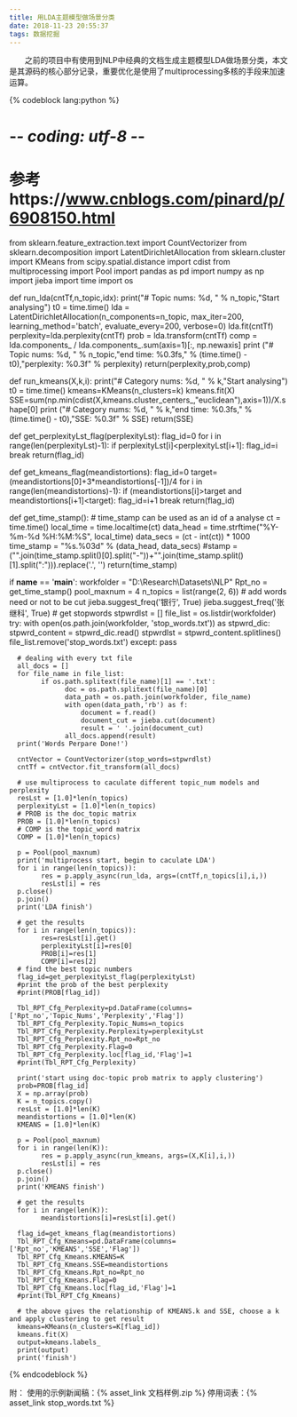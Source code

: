```yaml
---
title: 用LDA主题模型做场景分类
date: 2018-11-23 20:55:37
tags: 数据挖掘
---
```


&emsp;&emsp;之前的项目中有使用到NLP中经典的文档生成主题模型LDA做场景分类，本文是其源码的核心部分记录，重要优化是使用了multiprocessing多核的手段来加速运算。

<!--more-->

{% codeblock lang:python %}
# -*- coding: utf-8 -*-
# 参考https://www.cnblogs.com/pinard/p/6908150.html     
from sklearn.feature_extraction.text import CountVectorizer 
from sklearn.decomposition import LatentDirichletAllocation
from sklearn.cluster import KMeans
from scipy.spatial.distance import cdist
from multiprocessing import Pool
import pandas as pd
import numpy as np
import jieba
import time
import os

def run_lda(cntTf,n_topic,idx):
      print("# Topic nums: %d, " % n_topic,"Start analysing")
      t0 = time.time()
      lda = LatentDirichletAllocation(n_components=n_topic,
                                      max_iter=200,
                                      learning_method='batch',
                                      evaluate_every=200,
                                      verbose=0)
      lda.fit(cntTf)
      perplexity=lda.perplexity(cntTf)
      prob = lda.transform(cntTf)
      comp = lda.components_ / lda.components_.sum(axis=1)[:, np.newaxis]
      print ("# Topic nums: %d, " % n_topic,"end time: %0.3fs," % (time.time() - t0),"perplexity: %0.3f" % perplexity)
      return(perplexity,prob,comp)

def run_kmeans(X,k,i):
      print("# Category nums: %d, " % k,"Start analysing")
      t0 = time.time()
      kmeans=KMeans(n_clusters=k)
      kmeans.fit(X)
      SSE=sum(np.min(cdist(X,kmeans.cluster_centers_,"euclidean"),axis=1))/X.shape[0]
      print ("# Category nums: %d, " % k,"end time: %0.3fs," % (time.time() - t0),"SSE: %0.3f" % SSE)
      return(SSE)
      
def get_perplexityLst_flag(perplexityLst):
      flag_id=0
      for i in range(len(perplexityLst)-1):
            if perplexityLst[i]<perplexityLst[i+1]:
                  flag_id=i
                  break
      return(flag_id) 

def get_kmeans_flag(meandistortions):
      flag_id=0
      target=(meandistortions[0]+3*meandistortions[-1])/4
      for i in range(len(meandistortions)-1):
            if (meandistortions[i]>target and meandistortions[i+1]<target):
                  flag_id=i+1
                  break
      return(flag_id) 
      
def get_time_stamp():
      # time_stamp can be used as an id of a analyse
      ct = time.time()
      local_time = time.localtime(ct)
      data_head = time.strftime("%Y-%m-%d %H:%M:%S", local_time)
      data_secs = (ct - int(ct)) * 1000
      time_stamp = "%s.%03d" % (data_head, data_secs)
      #stamp = ("".join(time_stamp.split()[0].split("-"))+"".join(time_stamp.split()[1].split(":"))).replace('.', '')
      return(time_stamp)
      
if __name__ == '__main__': 
      workfolder = "D:\\Research\\Datasets\\NLP"
      Rpt_no = get_time_stamp()
      pool_maxnum = 4
      n_topics = list(range(2, 6))
      # add words need or not to be cut
      jieba.suggest_freq('银行', True)
      jieba.suggest_freq('张继科', True)
      # get stopwords
      stpwrdlst = []
      file_list = os.listdir(workfolder)
      try:
            with open(os.path.join(workfolder, 'stop_words.txt')) as stpwrd_dic:
                  stpwrd_content = stpwrd_dic.read()
            stpwrdlst = stpwrd_content.splitlines()
            file_list.remove('stop_words.txt')
      except:
            pass
      
      # dealing with every txt file
      all_docs = []
      for file_name in file_list:
            if os.path.splitext(file_name)[1] == '.txt':
                  doc = os.path.splitext(file_name)[0]
                  data_path = os.path.join(workfolder, file_name)
                  with open(data_path,'rb') as f:
                      document = f.read()
                      document_cut = jieba.cut(document)
                      result = ' '.join(document_cut)
                  all_docs.append(result)
      print('Words Perpare Done!')
      
      cntVector = CountVectorizer(stop_words=stpwrdlst)
      cntTf = cntVector.fit_transform(all_docs)

      # use multiprocess to caculate different topic_num models and perplexity 
      resLst = [1.0]*len(n_topics)
      perplexityLst = [1.0]*len(n_topics)
      # PROB is the doc_topic matrix
      PROB = [1.0]*len(n_topics)
      # COMP is the topic_word matrix
      COMP = [1.0]*len(n_topics)

      p = Pool(pool_maxnum)
      print('multiprocess start, begin to caculate LDA')
      for i in range(len(n_topics)):
            res = p.apply_async(run_lda, args=(cntTf,n_topics[i],i,))
            resLst[i] = res
      p.close()
      p.join()
      print('LDA finish')
      
      # get the results
      for i in range(len(n_topics)):
            res=resLst[i].get() 
            perplexityLst[i]=res[0]
            PROB[i]=res[1]
            COMP[i]=res[2]
      # find the best topic numbers
      flag_id=get_perplexityLst_flag(perplexityLst)
      #print the prob of the best perplexity
      #print(PROB[flag_id])
      
      Tbl_RPT_Cfg_Perplexity=pd.DataFrame(columns=['Rpt_no','Topic_Nums','Perplexity','Flag'])
      Tbl_RPT_Cfg_Perplexity.Topic_Nums=n_topics
      Tbl_RPT_Cfg_Perplexity.Perplexity=perplexityLst
      Tbl_RPT_Cfg_Perplexity.Rpt_no=Rpt_no
      Tbl_RPT_Cfg_Perplexity.Flag=0
      Tbl_RPT_Cfg_Perplexity.loc[flag_id,'Flag']=1
      #print(Tbl_RPT_Cfg_Perplexity)
      
      print('start using doc-topic prob matrix to apply clustering')
      prob=PROB[flag_id]
      X = np.array(prob)
      K = n_topics.copy()
      resLst = [1.0]*len(K)
      meandistortions = [1.0]*len(K)
      KMEANS = [1.0]*len(K)

      p = Pool(pool_maxnum)
      for i in range(len(K)):
            res = p.apply_async(run_kmeans, args=(X,K[i],i,))
            resLst[i] = res
      p.close()
      p.join()
      print('KMEANS finish')

      # get the results
      for i in range(len(K)):
            meandistortions[i]=resLst[i].get()
      
      flag_id=get_kmeans_flag(meandistortions)
      Tbl_RPT_Cfg_Kmeans=pd.DataFrame(columns=['Rpt_no','KMEANS','SSE','Flag'])
      Tbl_RPT_Cfg_Kmeans.KMEANS=K
      Tbl_RPT_Cfg_Kmeans.SSE=meandistortions
      Tbl_RPT_Cfg_Kmeans.Rpt_no=Rpt_no
      Tbl_RPT_Cfg_Kmeans.Flag=0
      Tbl_RPT_Cfg_Kmeans.loc[flag_id,'Flag']=1   
      #print(Tbl_RPT_Cfg_Kmeans)
      
      # the above gives the relationship of KMEANS.k and SSE, choose a k and apply clustering to get result
      kmeans=KMeans(n_clusters=K[flag_id])
      kmeans.fit(X)
      output=kmeans.labels_
      print(output)
      print('finish')
{% endcodeblock %}

附：
使用的示例新闻稿：{% asset_link 文档样例.zip %}
停用词表：{% asset_link stop_words.txt %}